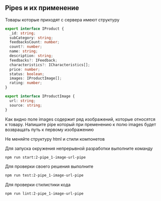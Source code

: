 ## Pipes и их применение

Товары которые приходят с сервера имеют структуру
```ts
export interface IProduct {
  _id: string;
  subCategory: string;
  feedbacksCount: number;
  count?: number;
  name: string;
  description: string;
  feedbacks?: IFeedback;
  characteristics?: ICharacteristics[];
  price: number;
  status: boolean;
  images: IProductImage[];
  rating: number;
}

export interface IProductImage {
  url: string;
  source: string;
}

```
Как видно поле images содержит ряд изображений, которые относятся к товару.
Напишите pipe который при пременению к полю images будет возвращать путь к первому изображению

Не меняйте структуру html и стили компонетов

Для запуска окружения непрерывной разработки выполните команду

```bash
npm run start:2-pipe_1-image-url-pipe
```

Для проверки своего решения выполните

```bash
npm run test:2-pipe_1-image-url-pipe
```

Для проверки стилистики кода

```bash
npm run lint:2-pipe_1-image-url-pipe
```
